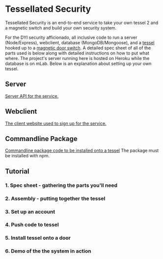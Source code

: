 # Tessellated Security
Tessellated Security is an end-to-end service to take your own tessel 2 and a magnetic switch and build your own security system. 

For the DYI security afficionado, all inclusive code to run a server (Node/Express), webclient, database (MongoDB/Mongoose), and a [tessel](https://tessel.io/) hooked up to a [magnetic door switch](https://www.sparkfun.com/products/13247). A detailed spec sheet of all of the parts used is below along with detailed instructions on how to put what where.  The project's server running here is hosted on Heroku while the database is on mLab. Below is an explanation about setting up your own tessel.

## Server
[Server API for the service.](https://github.com/EnshaednHiker/tessellated-security-server)

## Webclient
[The client website used to sign up for the service.](https://github.com/EnshaednHiker/tessellated-security-webclient)   

## Commandline Package
[Commandline package code to be installed onto a tessel](https://github.com/EnshaednHiker/tessellated-security-command-line-package) The package must be installed with npm.

## Tutorial

### 1. Spec sheet - gathering the parts you'll need

### 2. Assembly - putting together the tessel

### 3. Set up an account
 
### 4. Push code to tessel

### 5. Install tessel onto a door

### 6. Demo of the the system in action


